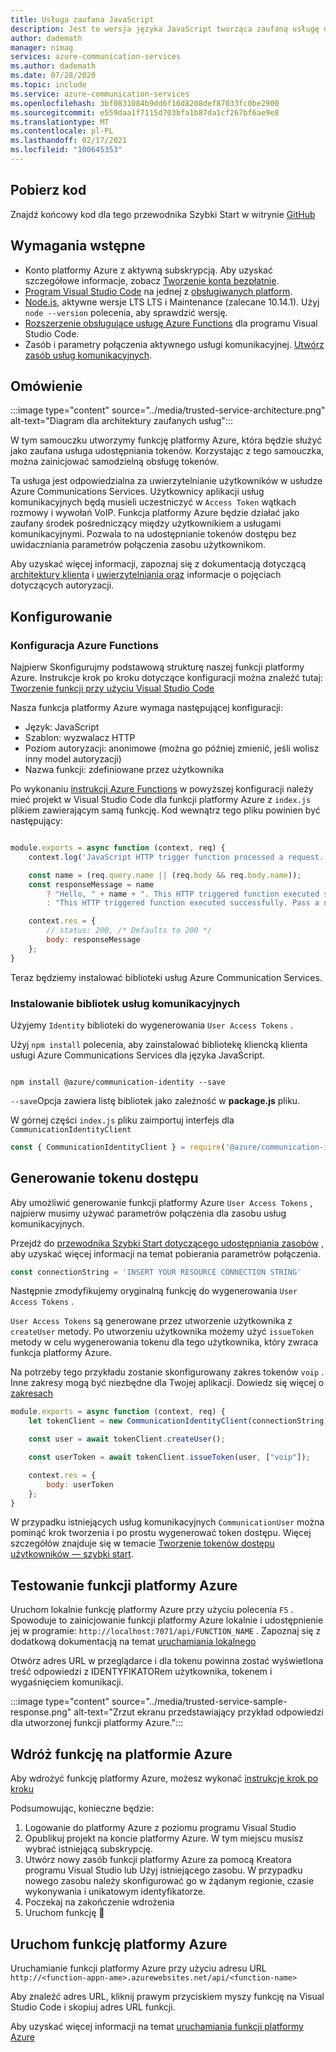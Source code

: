 ```yaml
---
title: Usługa zaufana JavaScript
description: Jest to wersja języka JavaScript tworząca zaufaną usługę dla usług komunikacyjnych.
author: dademath
manager: nimag
services: azure-communication-services
ms.author: dademath
ms.date: 07/28/2020
ms.topic: include
ms.service: azure-communication-services
ms.openlocfilehash: 3bf0831084b9dd6f16d8208def87033fc0be2900
ms.sourcegitcommit: e559daa1f7115d703bfa1b87da1cf267bf6ae9e8
ms.translationtype: MT
ms.contentlocale: pl-PL
ms.lasthandoff: 02/17/2021
ms.locfileid: "100645353"
---
```

## <a name="download-code"></a>Pobierz kod

Znajdź końcowy kod dla tego przewodnika Szybki Start w witrynie [GitHub](https://github.com/Azure-Samples/communication-services-javascript-quickstarts/tree/main/Trusted%20Authentication%20Service)

## <a name="prerequisites"></a>Wymagania wstępne

- Konto platformy Azure z aktywną subskrypcją. Aby uzyskać szczegółowe informacje, zobacz [Tworzenie konta bezpłatnie](https://azure.microsoft.com/free/?WT.mc_id=A261C142F).
- [Program Visual Studio Code](https://code.visualstudio.com/) na jednej z [obsługiwanych platform](https://code.visualstudio.com/docs/supporting/requirements#_platforms).
- [Node.js](https://nodejs.org/), aktywne wersje LTS LTS i Maintenance (zalecane 10.14.1). Użyj `node --version` polecenia, aby sprawdzić wersję. 
- [Rozszerzenie obsługujące usługę Azure Functions](https://marketplace.visualstudio.com/items?itemName=ms-azuretools.vscode-azurefunctions) dla programu Visual Studio Code. 
- Zasób i parametry połączenia aktywnego usługi komunikacyjnej. [Utwórz zasób usług komunikacyjnych](../../quickstarts/create-communication-resource.md).

## <a name="overview"></a>Omówienie

:::image type="content" source="../media/trusted-service-architecture.png" alt-text="Diagram dla architektury zaufanych usług":::

W tym samouczku utworzymy funkcję platformy Azure, która będzie służyć jako zaufana usługa udostępniania tokenów. Korzystając z tego samouczka, można zainicjować samodzielną obsługę tokenów.

Ta usługa jest odpowiedzialna za uwierzytelnianie użytkowników w usłudze Azure Communications Services. Użytkownicy aplikacji usług komunikacyjnych będą musieli uczestniczyć w `Access Token` wątkach rozmowy i wywołań VoIP. Funkcja platformy Azure będzie działać jako zaufany środek pośredniczący między użytkownikiem a usługami komunikacyjnymi. Pozwala to na udostępnianie tokenów dostępu bez uwidaczniania parametrów połączenia zasobu użytkownikom.

Aby uzyskać więcej informacji, zapoznaj się z dokumentacją dotyczącą [architektury klienta](../../concepts/client-and-server-architecture.md) i [uwierzytelniania oraz](../../concepts/authentication.md) informacje o pojęciach dotyczących autoryzacji.

## <a name="setting-up"></a>Konfigurowanie

### <a name="azure-functions-set-up"></a>Konfiguracja Azure Functions

Najpierw Skonfigurujmy podstawową strukturę naszej funkcji platformy Azure. Instrukcje krok po kroku dotyczące konfiguracji można znaleźć tutaj: [Tworzenie funkcji przy użyciu Visual Studio Code](../../../azure-functions/create-first-function-vs-code-csharp.md?pivots=programming-language-javascript)

Nasza funkcja platformy Azure wymaga następującej konfiguracji:

- Język: JavaScript
- Szablon: wyzwalacz HTTP
- Poziom autoryzacji: anonimowe (można go później zmienić, jeśli wolisz inny model autoryzacji)
- Nazwa funkcji: zdefiniowane przez użytkownika

Po wykonaniu [instrukcji Azure Functions](../../../azure-functions/create-first-function-vs-code-csharp.md?pivots=programming-language-javascript) w powyższej konfiguracji należy mieć projekt w Visual Studio Code dla funkcji platformy Azure z `index.js` plikiem zawierającym samą funkcję. Kod wewnątrz tego pliku powinien być następujący:

```javascript

module.exports = async function (context, req) {
    context.log('JavaScript HTTP trigger function processed a request.');

    const name = (req.query.name || (req.body && req.body.name));
    const responseMessage = name
        ? "Hello, " + name + ". This HTTP triggered function executed successfully."
        : "This HTTP triggered function executed successfully. Pass a name in the query string or in the request body for a personalized response.";

    context.res = {
        // status: 200, /* Defaults to 200 */
        body: responseMessage
    };
}

```

Teraz będziemy instalować biblioteki usług Azure Communication Services.

### <a name="install-communication-services-libraries"></a>Instalowanie bibliotek usług komunikacyjnych

Użyjemy `Identity` biblioteki do wygenerowania `User Access Tokens` .

Użyj `npm install` polecenia, aby zainstalować bibliotekę kliencką klienta usługi Azure Communications Services dla języka JavaScript.

```console

npm install @azure/communication-identity --save

```

`--save`Opcja zawiera listę bibliotek jako zależność w **package.js** pliku.

W górnej części `index.js` pliku zaimportuj interfejs dla `CommunicationIdentityClient`

```javascript
const { CommunicationIdentityClient } = require('@azure/communication-identity');
```

## <a name="access-token-generation"></a>Generowanie tokenu dostępu

Aby umożliwić generowanie funkcji platformy Azure `User Access Tokens` , najpierw musimy używać parametrów połączenia dla zasobu usług komunikacyjnych.

Przejdź do [przewodnika Szybki Start dotyczącego udostępniania zasobów](../../quickstarts/create-communication-resource.md) , aby uzyskać więcej informacji na temat pobierania parametrów połączenia.

``` javascript
const connectionString = 'INSERT YOUR RESOURCE CONNECTION STRING'
```

Następnie zmodyfikujemy oryginalną funkcję do wygenerowania `User Access Tokens` . 

`User Access Tokens` są generowane przez utworzenie użytkownika z `createUser` metody. Po utworzeniu użytkownika możemy użyć `issueToken` metody w celu wygenerowania tokenu dla tego użytkownika, który zwraca funkcja platformy Azure.

Na potrzeby tego przykładu zostanie skonfigurowany zakres tokenów `voip` . Inne zakresy mogą być niezbędne dla Twojej aplikacji. Dowiedz się więcej o [zakresach](../../quickstarts/access-tokens.md)

```javascript
module.exports = async function (context, req) {
    let tokenClient = new CommunicationIdentityClient(connectionString);

    const user = await tokenClient.createUser();

    const userToken = await tokenClient.issueToken(user, ["voip"]);

    context.res = {
        body: userToken
    };
}
```

W przypadku istniejących usług komunikacyjnych `CommunicationUser` można pominąć krok tworzenia i po prostu wygenerować token dostępu. Więcej szczegółów znajduje się w temacie [Tworzenie tokenów dostępu użytkowników — szybki start](../../quickstarts/access-tokens.md).

## <a name="test-the-azure-function"></a>Testowanie funkcji platformy Azure

Uruchom lokalnie funkcję platformy Azure przy użyciu polecenia `F5` . Spowoduje to zainicjowanie funkcji platformy Azure lokalnie i udostępnienie jej w programie: `http://localhost:7071/api/FUNCTION_NAME` . Zapoznaj się z dodatkową dokumentacją na temat [uruchamiania lokalnego](../../../azure-functions/create-first-function-vs-code-csharp.md?pivots=programming-language-javascript#run-the-function-locally)

Otwórz adres URL w przeglądarce i dla tokenu powinna zostać wyświetlona treść odpowiedzi z IDENTYFIKATORem użytkownika, tokenem i wygaśnięciem komunikacji.

:::image type="content" source="../media/trusted-service-sample-response.png" alt-text="Zrzut ekranu przedstawiający przykład odpowiedzi dla utworzonej funkcji platformy Azure.":::

## <a name="deploy-the-function-to-azure"></a>Wdróż funkcję na platformie Azure

Aby wdrożyć funkcję platformy Azure, możesz wykonać [instrukcje krok po kroku](../../../azure-functions/create-first-function-vs-code-csharp.md?pivots=programming-language-javascript#sign-in-to-azure)

Podsumowując, konieczne będzie:
1. Logowanie do platformy Azure z poziomu programu Visual Studio
2. Opublikuj projekt na koncie platformy Azure. W tym miejscu musisz wybrać istniejącą subskrypcję.
3. Utwórz nowy zasób funkcji platformy Azure za pomocą Kreatora programu Visual Studio lub Użyj istniejącego zasobu. W przypadku nowego zasobu należy skonfigurować go w żądanym regionie, czasie wykonywania i unikatowym identyfikatorze.
4. Poczekaj na zakończenie wdrożenia
5. Uruchom funkcję 🎉

## <a name="run-azure-function"></a>Uruchom funkcję platformy Azure

Uruchamianie funkcji platformy Azure przy użyciu adresu URL `http://<function-appn-ame>.azurewebsites.net/api/<function-name>`

Aby znaleźć adres URL, kliknij prawym przyciskiem myszy funkcję na Visual Studio Code i skopiuj adres URL funkcji.

Aby uzyskać więcej informacji na temat [uruchamiania funkcji platformy Azure](../../../azure-functions/create-first-function-vs-code-csharp.md?pivots=programming-language-javascript#run-the-function-in-azure)
